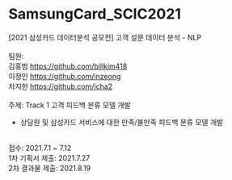 # SamsungCard_SCIC2021
[2021 삼성카드 데이터분석 공모전] 고객 설문 데이터 분석 - NLP<br>
<br>
팀원: <br>
김홍범 https://github.com/billkim418<br>
이정인 https://github.com/inzeong<br>
차지헌 https://github.com/jcha2<br>
<br>
주제: Track 1 고객 피드백 분류 모델 개발<br>
- 상담원 및 삼성카드 서비스에 대한 만족/불만족 피드백 분류 모델 개발<br>
<br>
접수: 2021.7.1 ~ 7.12<br>
1차 기획서 제출: 2021.7.27<br>
2차 결과물 제출: 2021.8.19<br>

